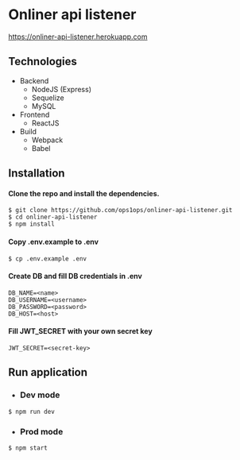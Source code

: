 # Onliner api listener
https://onliner-api-listener.herokuapp.com

## Technologies
- Backend
  - NodeJS (Express)
  - Sequelize
  - MySQL
- Frontend
  - ReactJS
- Build
  - Webpack
  - Babel
## Installation
#### Clone the repo and install the dependencies.
```
$ git clone https://github.com/ops1ops/onliner-api-listener.git
$ cd onliner-api-listener
$ npm install
```
#### Copy .env.example to .env 
```
$ cp .env.example .env
```
#### Create DB and fill DB credentials in .env
```
DB_NAME=<name>
DB_USERNAME=<username>
DB_PASSWORD=<password>
DB_HOST=<host>
```
#### Fill JWT_SECRET with your own secret key
```
JWT_SECRET=<secret-key>
```
## Run application
- ### Dev mode
```
$ npm run dev
```
- ### Prod mode
```
$ npm start
```
